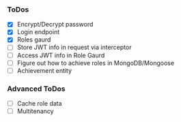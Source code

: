 ### ToDos
- [x] Encrypt/Decrypt password
- [x] Login endpoint
- [x] Roles gaurd
- [ ] Store JWT info in request via interceptor
- [ ] Access JWT info in Role Gaurd
- [ ] Figure out how to achieve roles in MongoDB/Mongoose
- [ ] Achievement entity

### Advanced ToDos
- [ ] Cache role data
- [ ] Multitenancy